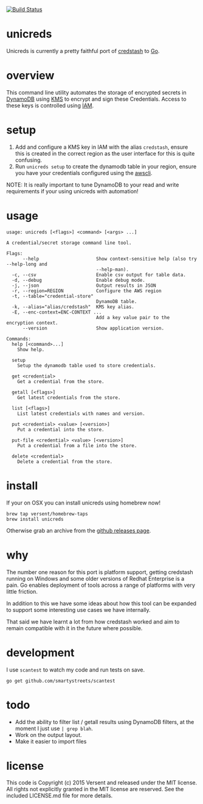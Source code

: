 [![Build Status](https://travis-ci.org/Versent/unicreds.svg?branch=master)](https://travis-ci.org/Versent/unicreds)

# unicreds

Unicreds is currently a pretty faithful port of [credstash](https://github.com/fugue/credstash) to [Go](https://golang.org/).

# overview

This command line utility automates the storage of encrypted secrets in [DynamoDB](https://aws.amazon.com/dynamodb/) using [KMS](https://aws.amazon.com/kms/) to encrypt and sign these Credentials. Access to these keys is controlled using [IAM](https://aws.amazon.com/iam/).

# setup

1. Add and configure a KMS key in IAM with the alias `credstash`, ensure this is created in the correct region as the user interface for this is quite confusing.
2. Run `unicreds setup` to create the dynamodb table in your region, ensure you have your credentials configured using the [awscli](https://aws.amazon.com/cli/).

NOTE: It is really important to tune DynamoDB to your read and write requirements if your using unicreds with automation!

# usage

```
usage: unicreds [<flags>] <command> [<args> ...]

A credential/secret storage command line tool.

Flags:
      --help                     Show context-sensitive help (also try --help-long and
                                 --help-man).
  -c, --csv                      Enable csv output for table data.
  -d, --debug                    Enable debug mode.
  -j, --json                     Output results in JSON
  -r, --region=REGION            Configure the AWS region
  -t, --table="credential-store"  
                                 DynamoDB table.
  -k, --alias="alias/credstash"  KMS key alias.
  -E, --enc-context=ENC-CONTEXT ...  
                                 Add a key value pair to the encryption context.
      --version                  Show application version.

Commands:
  help [<command>...]
    Show help.

  setup
    Setup the dynamodb table used to store credentials.

  get <credential>
    Get a credential from the store.

  getall [<flags>]
    Get latest credentials from the store.

  list [<flags>]
    List latest credentials with names and version.

  put <credential> <value> [<version>]
    Put a credential into the store.

  put-file <credential> <value> [<version>]
    Put a credential from a file into the store.

  delete <credential>
    Delete a credential from the store.

```

# install

If your on OSX you can install unicreds using homebrew now!

```
brew tap versent/homebrew-taps
brew install unicreds
```

Otherwise grab an archive from the [github releases page](https://github.com/Versent/unicreds/releases).

# why

The number one reason for this port is platform support, getting credstash running on Windows and some older versions of Redhat Enterprise is a pain. Go enables deployment of tools across a range of platforms with very little friction.

In addition to this we have some ideas about how this tool can be expanded to support some interesting use cases we have internally.

That said we have learnt a lot from how credstash worked and aim to remain compatible with it in the future where possible.

# development

I use `scantest` to watch my code and run tests on save.

```
go get github.com/smartystreets/scantest
```

# todo

* Add the ability to filter list / getall results using DynamoDB filters, at the moment I just use `| grep blah`.
* Work on the output layout.
* Make it easier to import files

# license

This code is Copyright (c) 2015 Versent and released under the MIT license. All rights not explicitly granted in the MIT license are reserved. See the included LICENSE.md file for more details.
